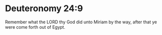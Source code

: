 # Deuteronomy 24:9

Remember what the LORD thy God did unto Miriam by the way, after that ye were come forth out of Egypt.
